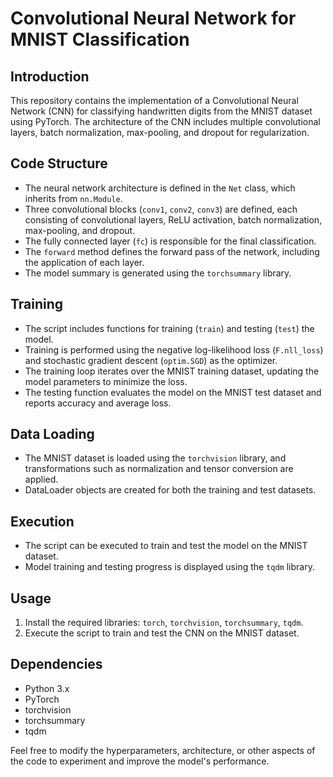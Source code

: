 # Convolutional Neural Network for MNIST Classification

## Introduction
This repository contains the implementation of a Convolutional Neural Network (CNN) for classifying handwritten digits from the MNIST dataset using PyTorch. The architecture of the CNN includes multiple convolutional layers, batch normalization, max-pooling, and dropout for regularization.

## Code Structure
- The neural network architecture is defined in the `Net` class, which inherits from `nn.Module`.
- Three convolutional blocks (`conv1`, `conv2`, `conv3`) are defined, each consisting of convolutional layers, ReLU activation, batch normalization, max-pooling, and dropout.
- The fully connected layer (`fc`) is responsible for the final classification.
- The `forward` method defines the forward pass of the network, including the application of each layer.
- The model summary is generated using the `torchsummary` library.

## Training
- The script includes functions for training (`train`) and testing (`test`) the model.
- Training is performed using the negative log-likelihood loss (`F.nll_loss`) and stochastic gradient descent (`optim.SGD`) as the optimizer.
- The training loop iterates over the MNIST training dataset, updating the model parameters to minimize the loss.
- The testing function evaluates the model on the MNIST test dataset and reports accuracy and average loss.

## Data Loading
- The MNIST dataset is loaded using the `torchvision` library, and transformations such as normalization and tensor conversion are applied.
- DataLoader objects are created for both the training and test datasets.

## Execution
- The script can be executed to train and test the model on the MNIST dataset.
- Model training and testing progress is displayed using the `tqdm` library.

## Usage
1. Install the required libraries: `torch`, `torchvision`, `torchsummary`, `tqdm`.
2. Execute the script to train and test the CNN on the MNIST dataset.

## Dependencies
- Python 3.x
- PyTorch
- torchvision
- torchsummary
- tqdm

Feel free to modify the hyperparameters, architecture, or other aspects of the code to experiment and improve the model's performance.